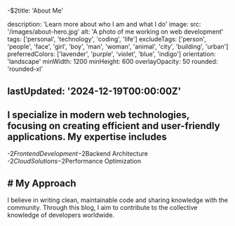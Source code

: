 
#
  -$2title: 'About Me'

description: 'Learn more about who I am and what I do'
image:
  src: '/images/about-hero.jpg'
  alt: 'A photo of me working on web development'
tags: ['personal', 'technology', 'coding', 'life']
excludeTags:
  ['person', 'people', 'face', 'girl', 'boy', 'man', 'woman', 'animal', 'city', 'building', 'urban']
preferredColors: ['lavender', 'purple', 'violet', 'blue', 'indigo']
orientation: 'landscape'
minWidth: 1200
minHeight: 600
overlayOpacity: 50
rounded: 'rounded-xl'

## lastUpdated: '2024-12-19T00:00:00Z'

## I specialize in modern web technologies, focusing on creating efficient and user-friendly applications. My expertise includes

  -$2Frontend Development
  -$2Backend Architecture
  -$2Cloud Solutions
  -$2Performance Optimization

## # My Approach

I believe in writing clean, maintainable code and sharing knowledge with the community. Through this blog, I aim to contribute to the collective knowledge of developers worldwide.
